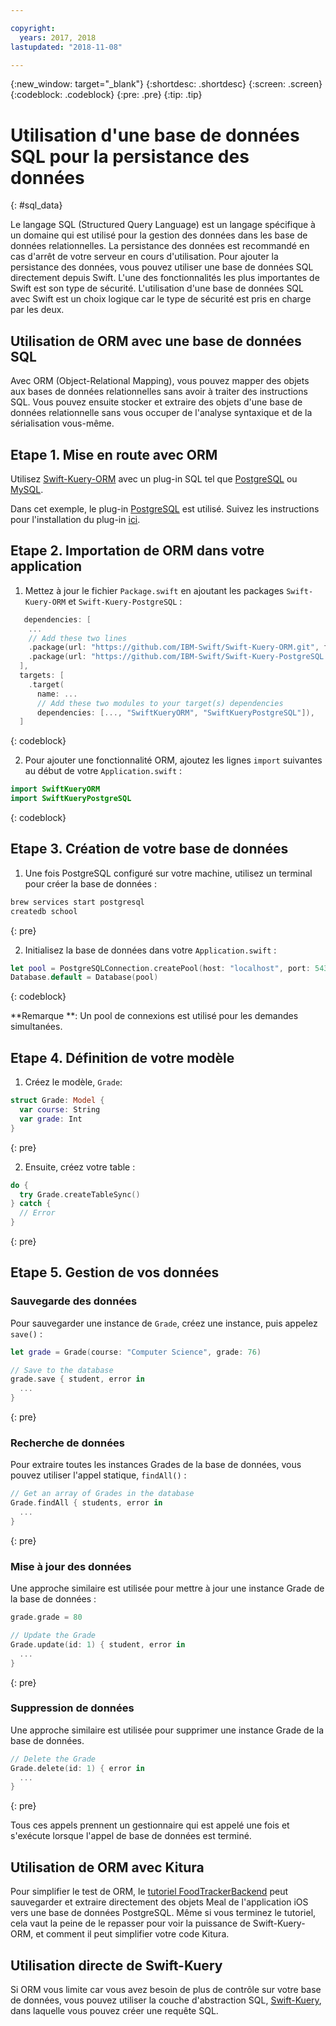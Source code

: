 ```yaml
---

copyright:
  years: 2017, 2018
lastupdated: "2018-11-08"

---
```

{:new_window: target="_blank"}
{:shortdesc: .shortdesc}
{:screen: .screen}
{:codeblock: .codeblock}
{:pre: .pre}
{:tip: .tip}

# Utilisation d'une base de données SQL pour la persistance des données
{: #sql_data}

Le langage SQL (Structured Query Language) est un langage spécifique à un domaine qui est utilisé pour la gestion des données dans les base de données relationnelles. La persistance des données est recommandé en cas d'arrêt de votre serveur en cours d'utilisation. Pour ajouter la persistance des données, vous pouvez utiliser une base de données SQL directement depuis Swift.
L'une des fonctionnalités les plus importantes de Swift est son type de sécurité. L'utilisation d'une base de données SQL avec Swift est un choix logique car le type de sécurité est pris en charge par les deux.

## Utilisation de ORM avec une base de données SQL

Avec ORM (Object-Relational Mapping), vous pouvez mapper des objets aux bases de données relationnelles sans avoir à traiter des instructions SQL. Vous pouvez ensuite stocker et extraire des objets d'une base de données relationnelle sans vous occuper de l'analyse syntaxique et de la sérialisation vous-même.

## Etape 1. Mise en route avec ORM

Utilisez [Swift-Kuery-ORM](http://github.com/IBM-Swift/Swift-Kuery-ORM) avec un plug-in SQL tel que [PostgreSQL](http://github.com/IBM-Swift/Swift-Kuery-PostgreSQL) ou [MySQL](http://github.com/IBM-Swift/SwiftKueryMySQL).

Dans cet exemple, le plug-in [PostgreSQL](http://github.com/IBM-Swift/Swift-Kuery-PostgreSQL) est utilisé. Suivez les instructions pour l'installation du plug-in [ici](https://github.com/IBM-Swift/Swift-Kuery-PostgreSQL#postgresql-client-installation).

## Etape 2. Importation de ORM dans votre application 

1. Mettez à jour le fichier `Package.swift` en ajoutant les packages `Swift-Kuery-ORM` et `Swift-Kuery-PostgreSQL` :
  ```swift
     dependencies: [
      ...
      // Add these two lines
      .package(url: "https://github.com/IBM-Swift/Swift-Kuery-ORM.git", from: "0.0.1"),
      .package(url: "https://github.com/IBM-Swift/Swift-Kuery-PostgreSQL.git", from: "1.0.0"),
    ],
    targets: [
      .target(
        name: ...
        // Add these two modules to your target(s) dependencies
        dependencies: [..., "SwiftKueryORM", "SwiftKueryPostgreSQL"]),
    ]
  ```
  {: codeblock}

2. Pour ajouter une fonctionnalité ORM, ajoutez les lignes `import` suivantes au début de votre `Application.swift` :
  ```swift
  import SwiftKueryORM
  import SwiftKueryPostgreSQL
  ```
  {: codeblock}

## Etape 3. Création de votre base de données

1. Une fois PostgreSQL configuré sur votre machine, utilisez un terminal pour créer la base de données :
  ```bash
  brew services start postgresql
  createdb school
  ```
  {: pre}

2. Initialisez la base de données dans votre `Application.swift` :
  ```swift
  let pool = PostgreSQLConnection.createPool(host: "localhost", port: 5432, options: [.databaseName("school")], poolOptions: ConnectionPoolOptions(initialCapacity: 10, maxCapacity: 50, timeout: 10000))
  Database.default = Database(pool)
  ```
  {: codeblock}

  **Remarque **: Un pool de connexions est utilisé pour les demandes simultanées.

## Etape 4. Définition de votre modèle

1. Créez le modèle, `Grade`:
  ```swift
  struct Grade: Model {
    var course: String
    var grade: Int
  }
  ```
  {: pre}

2. Ensuite, créez votre table :
  ```swift
  do {
    try Grade.createTableSync()
  } catch {
    // Error
  }
  ```
  {: pre}

## Etape 5. Gestion de vos données

### Sauvegarde des données

Pour sauvegarder une instance de `Grade`, créez une instance, puis appelez `save()` :
```swift
let grade = Grade(course: "Computer Science", grade: 76)

// Save to the database
grade.save { student, error in
  ...
}
```
{: pre}

### Recherche de données

Pour extraire toutes les instances Grades de la base de données, vous pouvez utiliser l'appel statique, `findAll()` :
```swift
// Get an array of Grades in the database
Grade.findAll { students, error in
  ...
}
```
{: pre}

### Mise à jour des données

Une approche similaire est utilisée pour mettre à jour une instance Grade de la base de données :
```swift
grade.grade = 80

// Update the Grade
Grade.update(id: 1) { student, error in
  ...
}
```
{: pre}

### Suppression de données

Une approche similaire est utilisée pour supprimer une instance Grade de la base de données.
```swift
// Delete the Grade
Grade.delete(id: 1) { error in
  ...
}
```
{: pre}

Tous ces appels prennent un gestionnaire qui est appelé une fois et s'exécute lorsque l'appel de base de données est terminé.

## Utilisation de ORM avec Kitura

Pour simplifier le test de ORM, le [tutoriel FoodTrackerBackend](https://github.com/IBM/FoodTrackerBackend) peut sauvegarder et extraire directement des objets Meal de l'application iOS vers une base de données PostgreSQL. Même si vous terminez le tutoriel, cela vaut la peine de le repasser pour voir la puissance de Swift-Kuery-ORM, et comment il peut simplifier votre code Kitura.

## Utilisation directe de Swift-Kuery

Si ORM vous limite car vous avez besoin de plus de contrôle sur votre base de données, vous pouvez utiliser la couche d'abstraction SQL, [Swift-Kuery](http://github.com/IBM-Swift/Swift-Kuery), dans laquelle vous pouvez créer une requête SQL.
